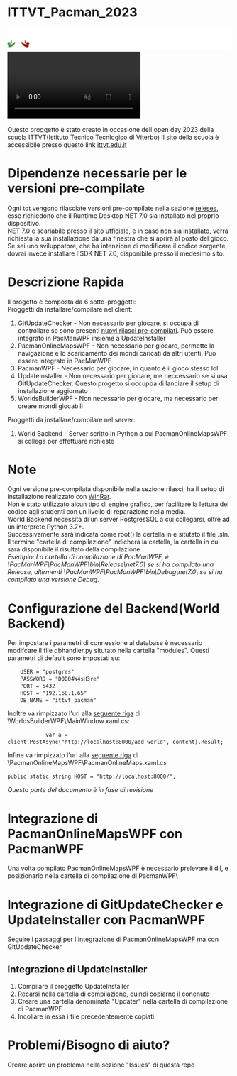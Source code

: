 # ITTVT_Pacman_2023
![ITTVT](https://raw.githubusercontent.com/DonalDuck004/ITTVT_Pacman_2023/master/PacManWPF/Assets/Images/CreditiDellaScuolaCheMiHaFattoDeprimere.png)
<video controls loop muted playsinline src="https://user-images.githubusercontent.com/72563093/220179021-5b6e99da-4fad-4d07-807a-94b5d70e3e5a.mp4"></video>

Questo proggetto è stato creato in occasione dell'open day 2023 della scuola ITTVT(Istituto Tecnico Tecnlogico di Viterbo)
Il sito della scuola è accessibile presso questo link [ittvt.edu.it](https://www.ittvt.edu.it/)

# Dipendenze necessarie per le versioni pre-compilate
Ogni tot vengono rilasciate versioni pre-compilate nella sezione [releses](https://github.com/DonalDuck004/ITTVT_Pacman_2023/releases), esse richiedono che il Runtime Desktop NET 7.0 sia installato nel proprio dispositivo.\
NET 7.0 è scariabile presso il [sito ufficiale](https://dotnet.microsoft.com/en-us/download/dotnet/7.0), e in caso non sia installato, verrà richiesta la sua installazione da una finestra che si aprirà al posto del gioco.\
Se sei uno sviluppatore, che ha intenzione di modificare il codice sorgente, dovrai invece installare l'SDK NET 7.0, disponibile presso il medesimo sito.


# Descrizione Rapida
Il progetto è composta da 6 sotto-proggetti:\
Proggetti da installare/compilare nel client:
1. GitUpdateChecker - Non necessario per giocare, si occupa di controllare se sono presenti [nuovi rilasci pre-compilati](https://github.com/DonalDuck004/ITTVT_Pacman_2023/releases). Può essere integrato in PacManWPF insieme a UpdateInstaller
2. PacmanOnlineMapsWPF - Non necessario per giocare, permette la navigazione e lo scaricamento dei mondi caricati da altri utenti. Può essere integrato in PacManWPF
3. PacmanWPF - Necessario per giocare, in quanto è il gioco stesso lol
4. UpdateInstaller - Non necessario per giocare, me neccessario se si usa GitUpdateChecker. Questo progetto si occuppa di lanciare il setup di installazione aggiornato
5. WorldsBuilderWPF - Non necessario per giocare, ma necessario per creare mondi giocabili

Proggetti da installare/compilare nel server:
1. World Backend - Server scritto in Python a cui PacmanOnlineMapsWPF si collega per effettuare richieste

# Note
Ogni versione pre-compilata disponibile nella sezione rilasci, ha il setup di installazione realizzato con [WinRar](https://winrar.it/).\
Non è stato utilizzato alcun tipo di engine grafico, per facilitare la lettura del codice agli studenti con un livello di reparazione nella media.\
World Backend necessita di un server PostgresSQL a cui collegarsi, oltre ad un interprete Python 3.7+.\
Successivamente sarà indicata come root(\) la certella in è situtato il file .sln.\
Il termine "cartella di compilazione" indicherà la cartella, la cartella in cui sarà disponibile il risultato della compilazione\
*Esempio: La cartella di compilazione di PacManWPF, è \PacManWPF\PacManWPF\bin\Release\net7.0\ se si ha compilato una Release, altirmenti \PacManWPF\PacManWPF\bin\Debug\net7.0\ se si ha compilato una versione Debug*.


# Configurazione del Backend(World Backend)
Per impostare i parametri di connessione al database è necessario modifcare il file dbhandler.py situtato nella cartella "modules". Questi parametri di default sono impostati su:
```
    USER = "postgres"
    PASSWORD = "D0D04W4sH3re"
    PORT = 5432
    HOST = "192.168.1.65"
    DB_NAME = "ittvt_pacman"
```
Inoltre va rimpizzato l'url alla [seguente riga](https://github.com/DonalDuck004/ITTVT_Pacman_2023/blob/master/WorldsBuilderWPF/MainWindow.xaml.cs#L702) di \WorldsBuilderWPF\MainWindow.xaml.cs:
```
            var a = client.PostAsync("http://localhost:8000/add_world", content).Result;
```
Infine va rimpizzato l'url alla [seguente riga](https://github.com/DonalDuck004/ITTVT_Pacman_2023/blob/master/PacmanOnlineMapsWPF/PacmanOnlineMaps.xaml.cs#L38) di \PacmanOnlineMapsWPF\PacmanOnlineMaps.xaml.cs
```
public static string HOST = "http://localhost:8000/";
```
*Questa parte del documento è in fase di revisione*

# Integrazione di PacmanOnlineMapsWPF con PacmanWPF
Una volta compilato PacmanOnlineMapsWPF è necessario prelevare il dll, e posizionarlo nella cartella di compilazione di PacmanWPF\

# Integrazione di GitUpdateChecker e UpdateInstaller con PacmanWPF
Seguire i passaggi per l'integrazione di PacmanOnlineMapsWPF ma con GitUpdateChecker
## Integrazione di UpdateInstaller
1. Compilare il proggetto UpdateInstaller
2. Recarsi nella cartella di compilazione, quindi copiarne il conenuto
3. Creare una cartella denominata "Updater" nella cartella di compilazione di PacmanWPF
4. Incollare in essa i file precedentemente copiati

# Problemi/Bisogno di aiuto?
Creare aprire un problema nella sezione "Issues" di questa repo
